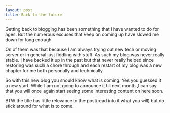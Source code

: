 ```yaml
---
layout: post
title: Back to the future
---
```


Getting back to blogging has been something that I have 
wanted to do for ages. But the numerous excuses that keep 
on coming up have slowed me down for long enough.

On of them was that because I am always trying out new tech 
or moving server or in general just fiddling with stuff. As 
such my blog was never really stable. I have backed it up in 
the past but that never really helped since restoring was 
such a chore through and each restart of my blog was a new 
chapter for me both personally and technically.

So with this new blog you should know what is coming. Yes 
you guessed it a new start. While I am not going to announce 
it till next month ,I can say that you will once again start 
seeing some interesting content on here soon.

BTW the title has little relevance to the post(read into it 
what you will) but do stick around for what is to come.
